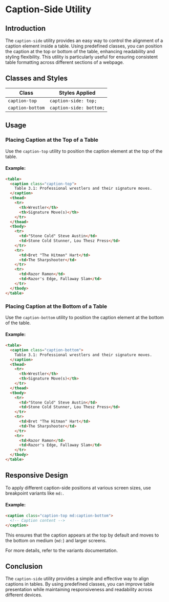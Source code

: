 # Caption-Side Utility

## Introduction
The `caption-side` utility provides an easy way to control the alignment of a caption element inside a table. Using predefined classes, you can position the caption at the top or bottom of the table, enhancing readability and styling flexibility. This utility is particularly useful for ensuring consistent table formatting across different sections of a webpage.

## Classes and Styles
| Class | Styles Applied |
|--------|----------------|
| `caption-top` | `caption-side: top;` |
| `caption-bottom` | `caption-side: bottom;` |

## Usage
### Placing Caption at the Top of a Table
Use the `caption-top` utility to position the caption element at the top of the table.

#### Example:
```html
<table>
  <caption class="caption-top">
    Table 3.1: Professional wrestlers and their signature moves.
  </caption>
  <thead>
    <tr>
      <th>Wrestler</th>
      <th>Signature Move(s)</th>
    </tr>
  </thead>
  <tbody>
    <tr>
      <td>"Stone Cold" Steve Austin</td>
      <td>Stone Cold Stunner, Lou Thesz Press</td>
    </tr>
    <tr>
      <td>Bret "The Hitman" Hart</td>
      <td>The Sharpshooter</td>
    </tr>
    <tr>
      <td>Razor Ramon</td>
      <td>Razor's Edge, Fallaway Slam</td>
    </tr>
  </tbody>
</table>
```

### Placing Caption at the Bottom of a Table
Use the `caption-bottom` utility to position the caption element at the bottom of the table.

#### Example:
```html
<table>
  <caption class="caption-bottom">
    Table 3.1: Professional wrestlers and their signature moves.
  </caption>
  <thead>
    <tr>
      <th>Wrestler</th>
      <th>Signature Move(s)</th>
    </tr>
  </thead>
  <tbody>
    <tr>
      <td>"Stone Cold" Steve Austin</td>
      <td>Stone Cold Stunner, Lou Thesz Press</td>
    </tr>
    <tr>
      <td>Bret "The Hitman" Hart</td>
      <td>The Sharpshooter</td>
    </tr>
    <tr>
      <td>Razor Ramon</td>
      <td>Razor's Edge, Fallaway Slam</td>
    </tr>
  </tbody>
</table>
```

## Responsive Design
To apply different caption-side positions at various screen sizes, use breakpoint variants like `md:`.

#### Example:
```html
<caption class="caption-top md:caption-bottom">
  <!-- Caption content -->
</caption>
```
This ensures that the caption appears at the top by default and moves to the bottom on medium (`md:`) and larger screens.

For more details, refer to the variants documentation.

## Conclusion
The `caption-side` utility provides a simple and effective way to align captions in tables. By using predefined classes, you can improve table presentation while maintaining responsiveness and readability across different devices.

